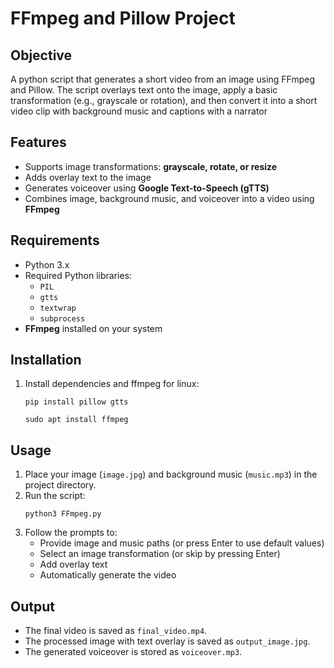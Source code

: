 # FFmpeg and Pillow Project
## Objective 
A python script that generates a short video from an image using FFmpeg and Pillow. The script overlays text onto the image, apply a basic transformation (e.g., grayscale or rotation), and then convert it into a short video clip with background music and captions with a narrator

## Features
- Supports image transformations: **grayscale, rotate, or resize**
- Adds overlay text to the image
- Generates voiceover using **Google Text-to-Speech (gTTS)**
- Combines image, background music, and voiceover into a video using **FFmpeg**

## Requirements
- Python 3.x
- Required Python libraries:
  - `PIL` 
  - `gtts`
  - `textwrap`
  - `subprocess`
- **FFmpeg** installed on your system

## Installation
1. Install dependencies and ffmpeg for linux:
   ```
   pip install pillow gtts
   ```
   ```
   sudo apt install ffmpeg  
   ```

## Usage
1. Place your image (`image.jpg`) and background music (`music.mp3`) in the project directory.
2. Run the script:
   ```
   python3 FFmpeg.py
   ```
3. Follow the prompts to:
   - Provide image and music paths (or press Enter to use default values)
   - Select an image transformation (or skip by pressing Enter)
   - Add overlay text
   - Automatically generate the video

## Output
- The final video is saved as `final_video.mp4`.
- The processed image with text overlay is saved as `output_image.jpg`.
- The generated voiceover is stored as `voiceover.mp3`.






